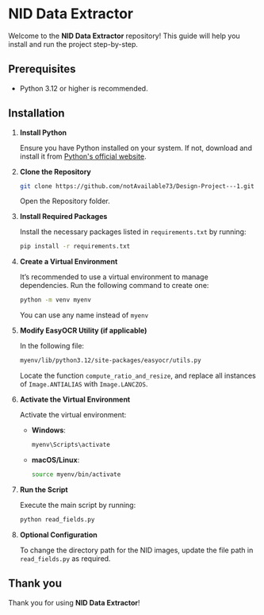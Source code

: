 
# NID Data Extractor

Welcome to the **NID Data Extractor** repository! This guide will help you install and run the project step-by-step.

## Prerequisites

- Python 3.12 or higher is recommended.

## Installation

1. **Install Python**

   Ensure you have Python installed on your system. If not, download and install it from [Python's official website](https://www.python.org/downloads/).

2. **Clone the Repository**

   ```bash
   git clone https://github.com/notAvailable73/Design-Project---1.git
   ```
   Open the Repository folder.

3. **Install Required Packages**

   Install the necessary packages listed in `requirements.txt` by running:

   ```bash
   pip install -r requirements.txt
   ```

4. **Create a Virtual Environment**

   It’s recommended to use a virtual environment to manage dependencies. Run the following command to create one:

   ```bash
   python -m venv myenv
   ```
   You can use any name instead of `myenv`

5. **Modify EasyOCR Utility (if applicable)**

   In the following file:

   ```bash
   myenv/lib/python3.12/site-packages/easyocr/utils.py
   ```

   Locate the function `compute_ratio_and_resize`, and replace all instances of `Image.ANTIALIAS` with `Image.LANCZOS`.

6. **Activate the Virtual Environment**

   Activate the virtual environment:

   - **Windows**:
     ```bash
     myenv\Scripts\activate
     ```
   - **macOS/Linux**:
     ```bash
     source myenv/bin/activate
     ```

7. **Run the Script**

   Execute the main script by running:

   ```bash
   python read_fields.py
   ```

8. **Optional Configuration**

   To change the directory path for the NID images, update the file path in `read_fields.py` as required.

## Thank you

Thank you for using **NID Data Extractor**!
